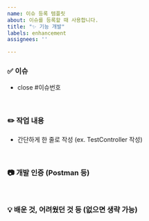 ```yaml
---
name: 이슈 등록 템플릿
about: 이슈를 등록할 때 사용합니다.
title: "✨ 기능 개발"
labels: enhancement
assignees: ''

---
```


### ✅ 이슈
- close #이슈번호


<br>

### ✏️ 작업 내용
- 간단하게 한 줄로 작성 (ex. TestController 작성)


<br>

### 📷 개발 인증 (Postman 등)


<br>

### 💡 배운 것, 어려웠던 것 등 (없으면 생략 가능)
